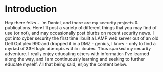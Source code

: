 # Introduction
Hey there folks - I'm Daniel, and these are my security projects & publications. Here I'll post a variety of different things that you may find of use (or not), and may occasionally post blurbs on recent security news. I got into cyber security the first time I built a LAMP web server out of an old Dell Optiplex 990 and dropped it in a DMZ - genius, I know - only to find a myriad of SSH login attempts within minutes. Thus sparked my security adventure. I really enjoy educating others with information I've learned along the way, and I am continuously learning and seeking to further educate myself. All that being said, enjoy the content below.
